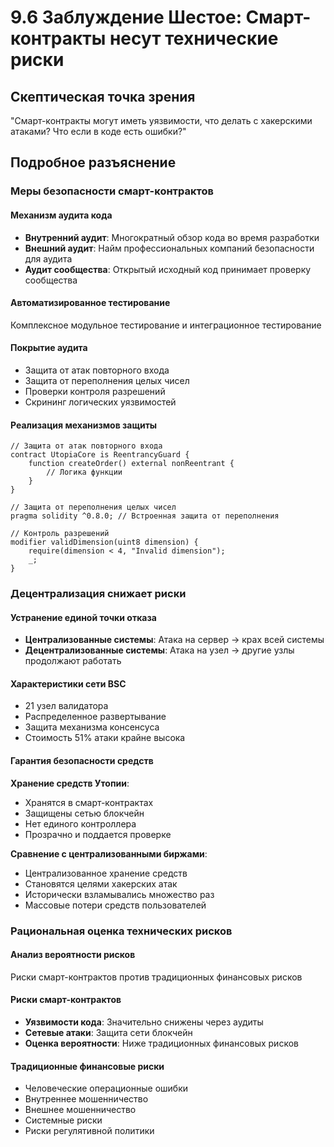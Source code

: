 # 9.6 Заблуждение Шестое: Смарт-контракты несут технические риски

## Скептическая точка зрения
"Смарт-контракты могут иметь уязвимости, что делать с хакерскими атаками? Что если в коде есть ошибки?"

## Подробное разъяснение

### Меры безопасности смарт-контрактов

#### Механизм аудита кода

- **Внутренний аудит**: Многократный обзор кода во время разработки
- **Внешний аудит**: Найм профессиональных компаний безопасности для аудита
- **Аудит сообщества**: Открытый исходный код принимает проверку сообщества

#### Автоматизированное тестирование

Комплексное модульное тестирование и интеграционное тестирование

#### Покрытие аудита

- Защита от атак повторного входа
- Защита от переполнения целых чисел
- Проверки контроля разрешений
- Скрининг логических уязвимостей

#### Реализация механизмов защиты

```solidity
// Защита от атак повторного входа
contract UtopiaCore is ReentrancyGuard {
    function createOrder() external nonReentrant {
        // Логика функции
    }
}

// Защита от переполнения целых чисел
pragma solidity ^0.8.0; // Встроенная защита от переполнения

// Контроль разрешений
modifier validDimension(uint8 dimension) {
    require(dimension < 4, "Invalid dimension");
    _;
}
```

### Децентрализация снижает риски

#### Устранение единой точки отказа

- **Централизованные системы**: Атака на сервер → крах всей системы
- **Децентрализованные системы**: Атака на узел → другие узлы продолжают работать

#### Характеристики сети BSC

- 21 узел валидатора
- Распределенное развертывание
- Защита механизма консенсуса
- Стоимость 51% атаки крайне высока

#### Гарантия безопасности средств

**Хранение средств Утопии**:

- Хранятся в смарт-контрактах
- Защищены сетью блокчейн
- Нет единого контроллера
- Прозрачно и поддается проверке

**Сравнение с централизованными биржами**:

- Централизованное хранение средств
- Становятся целями хакерских атак
- Исторически взламывались множество раз
- Массовые потери средств пользователей

### Рациональная оценка технических рисков

#### Анализ вероятности рисков

Риски смарт-контрактов против традиционных финансовых рисков

#### Риски смарт-контрактов

- **Уязвимости кода**: Значительно снижены через аудиты
- **Сетевые атаки**: Защита сети блокчейн
- **Оценка вероятности**: Ниже традиционных финансовых рисков

#### Традиционные финансовые риски

- Человеческие операционные ошибки
- Внутреннее мошенничество
- Внешнее мошенничество
- Системные риски
- Риски регулятивной политики
